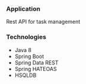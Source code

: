 ### Application
Rest API for task management

### Technologies
- Java 8
- Spring Boot
- Spring Data REST
- Spring HATEOAS
- HSQLDB


